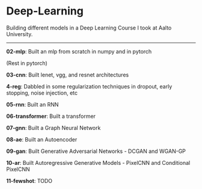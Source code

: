 # Deep-Learning
Building different models in a Deep Learning Course I took at Aalto University.

---

**02-mlp**: Built an mlp from scratch in numpy and in pytorch

(Rest in pytorch)

**03-cnn**: Built lenet, vgg, and resnet architectures

**4-reg**: Dabbled in some regularization techniques in dropout, early stopping, noise injection, etc

**05-rnn**: Built an RNN

**06-transformer**: Built a transformer

**07-gnn**: Built a Graph Neural Network

**08-ae**: Built an Autoencoder

**09-gan**: Built Generative Adversarial Networks - DCGAN and WGAN-GP

**10-ar**: Built Autoregressive Generative Models - PixelCNN and Conditional PixelCNN

**11-fewshot**: TODO

